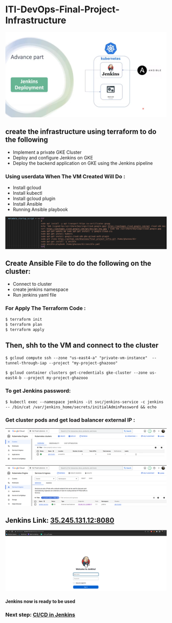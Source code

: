 # ITI-DevOps-Final-Project-Infrastructure

![home_Page Image](./screenshot/project1.png)

## create the infrastructure using terraform to do the following
  * Implement a private GKE Cluster
  * Deploy and configure Jenkins on GKE
  * Deploy the backend application on GKE using the Jenkins pipeline

### Using userdata When The VM Created Will Do : 

  * Install gcloud 
  * Install kubectl
  * Install gcloud plugin
  * Install Ansible
  * Running Ansible playbook

![home_Page Image](./screenshot/userdata.png)

## Create Ansible File to do the following on the cluster:

* Connect to cluster
* create jenkins namespace
* Run jenkins yaml file 


### For Apply The Terraform Code :
```
$ terraform init
$ terraform plan 
$ terraform apply
```


## Then, shh to the VM and connect to the cluster

```
$ gcloud compute ssh --zone "us-east4-a" "private-vm-instance"  --tunnel-through-iap --project "my-project-ghazooo"
```

```
$ gcloud container clusters get-credentials gke-cluster --zone us-east4-b --project my-project-ghazooo
```

### To get Jenkins password:

```
$ kubectl exec --namespace jenkins -it svc/jenkins-service -c jenkins -- /bin/cat /var/jenkins_home/secrets/initialAdminPassword && echo
```

### Get cluster pods and get load balancer external IP :

![home_Page Image](./screenshot/cluster.png)

![home_Page Image](./screenshot/service.png)

## Jenkins Link: <a href="35.245.131.12:8080 " target="_blank">35.245.131.12:8080</a>

![home_Page Image](./screenshot/jenkins_start.png)

#### Jenkins now is ready to be used
### Next step: <a href="https://github.com/Ghazzooo/final_project_app/blob/main/README.md" target="_blank">CI/CD in Jenkins</a>



